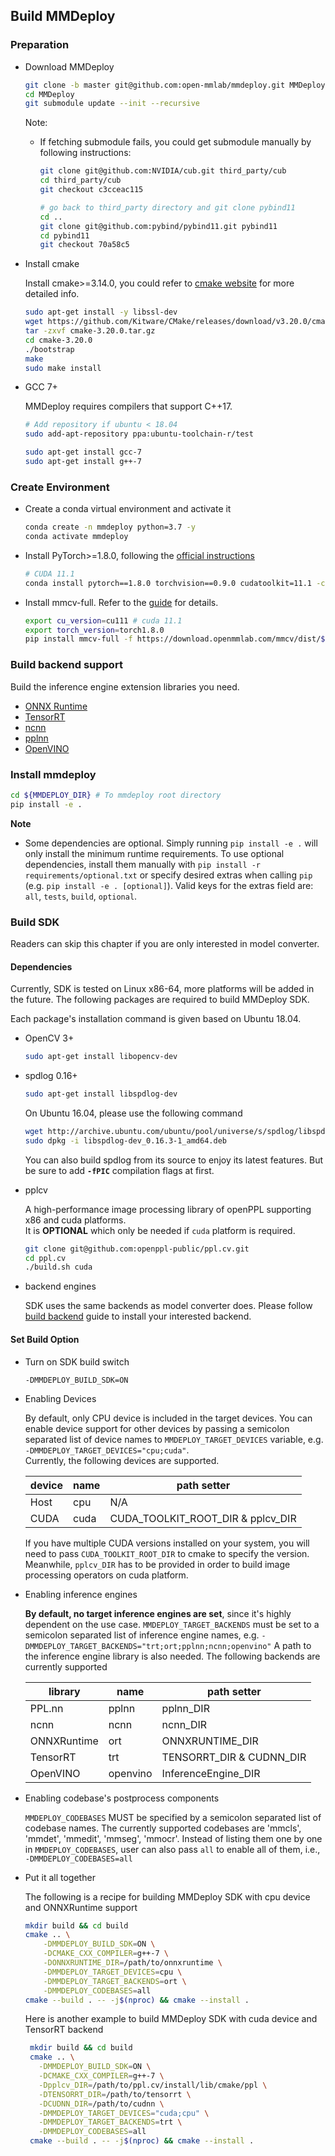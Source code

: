 ## Build MMDeploy

### Preparation

- Download MMDeploy

    ```bash
    git clone -b master git@github.com:open-mmlab/mmdeploy.git MMDeploy
    cd MMDeploy
    git submodule update --init --recursive
    ```

    Note:

  - If fetching submodule fails, you could get submodule manually by following instructions:

      ```bash
      git clone git@github.com:NVIDIA/cub.git third_party/cub
      cd third_party/cub
      git checkout c3cceac115

      # go back to third_party directory and git clone pybind11
      cd ..
      git clone git@github.com:pybind/pybind11.git pybind11
      cd pybind11
      git checkout 70a58c5
      ```

- Install cmake

    Install cmake>=3.14.0, you could refer to [cmake website](https://cmake.org/install) for more detailed info.

    ```bash
    sudo apt-get install -y libssl-dev
    wget https://github.com/Kitware/CMake/releases/download/v3.20.0/cmake-3.20.0.tar.gz
    tar -zxvf cmake-3.20.0.tar.gz
    cd cmake-3.20.0
    ./bootstrap
    make
    sudo make install
    ```

- GCC 7+

    MMDeploy requires compilers that support C++17.
    ```bash
    # Add repository if ubuntu < 18.04
    sudo add-apt-repository ppa:ubuntu-toolchain-r/test

    sudo apt-get install gcc-7
    sudo apt-get install g++-7
    ```

### Create Environment

- Create a conda virtual environment and activate it

    ```bash
    conda create -n mmdeploy python=3.7 -y
    conda activate mmdeploy
    ```

- Install PyTorch>=1.8.0, following the [official instructions](https://pytorch.org/)

    ```bash
    # CUDA 11.1
    conda install pytorch==1.8.0 torchvision==0.9.0 cudatoolkit=11.1 -c pytorch -c conda-forge
    ```

- Install mmcv-full. Refer to the [guide](https://github.com/open-mmlab/mmcv#installation) for details.

    ```bash
    export cu_version=cu111 # cuda 11.1
    export torch_version=torch1.8.0
    pip install mmcv-full -f https://download.openmmlab.com/mmcv/dist/${cu_version}/${torch_version}/index.html
    ```

### Build backend support

Build the inference engine extension libraries you need.

- [ONNX Runtime](backends/onnxruntime.md)
- [TensorRT](backends/tensorrt.md)
- [ncnn](backends/ncnn.md)
- [pplnn](backends/pplnn.md)
- [OpenVINO](backends/openvino.md)

### Install mmdeploy

```bash
cd ${MMDEPLOY_DIR} # To mmdeploy root directory
pip install -e .
```

**Note**

- Some dependencies are optional. Simply running `pip install -e .` will only install the minimum runtime requirements.
To use optional dependencies, install them manually with `pip install -r requirements/optional.txt` or specify desired extras when calling `pip` (e.g. `pip install -e . [optional]`).
Valid keys for the extras field are: `all`, `tests`, `build`, `optional`.

### Build SDK

Readers can skip this chapter if you are only interested in model converter.

#### Dependencies

Currently, SDK is tested on Linux x86-64, more platforms will be added in the future. The following packages are required to build MMDeploy SDK.

Each package's installation command is given based on Ubuntu 18.04.

- OpenCV 3+

  ```bash
  sudo apt-get install libopencv-dev
  ```

- spdlog 0.16+

  ``` bash
  sudo apt-get install libspdlog-dev
  ```

  On Ubuntu 16.04, please use the following command
  ```bash
  wget http://archive.ubuntu.com/ubuntu/pool/universe/s/spdlog/libspdlog-dev_0.16.3-1_amd64.deb
  sudo dpkg -i libspdlog-dev_0.16.3-1_amd64.deb
  ```

  You can also build spdlog from its source to enjoy its latest features. But be sure to add **`-fPIC`** compilation flags at first.

- pplcv

  A high-performance image processing library of openPPL supporting x86 and cuda platforms.</br>
  It is **OPTIONAL** which only be needed if `cuda` platform is required.
  ```bash
  git clone git@github.com:openppl-public/ppl.cv.git
  cd ppl.cv
  ./build.sh cuda
  ```

- backend engines

  SDK uses the same backends as model converter does. Please follow [build backend](#build-backend-support) guide to install your interested backend.

#### Set Build Option

- Turn on SDK build switch

  `-DMMDEPLOY_BUILD_SDK=ON`


- Enabling Devices

   By default, only CPU device is included in the target devices. You can enable device support for other devices by
   passing a semicolon separated list of device names to `MMDEPLOY_TARGET_DEVICES` variable, e.g. `-DMMDEPLOY_TARGET_DEVICES="cpu;cuda"`. </br>
   Currently, the following devices are supported.

   | device |  name | path setter |
   |--------|-------|-------------|
   |  Host  |  cpu  |    N/A      |
   |  CUDA  |  cuda | CUDA_TOOLKIT_ROOT_DIR & pplcv_DIR |

   If you have multiple CUDA versions installed on your system, you will need to pass `CUDA_TOOLKIT_ROOT_DIR` to cmake to specify the version. </br>
   Meanwhile, `pplcv_DIR` has to be provided in order to build image processing operators on cuda platform.


- Enabling inference engines

   **By default, no target inference engines are set**, since it's highly dependent on the use case.
   `MMDEPLOY_TARGET_BACKENDS` must be set to a semicolon separated list of inference engine names,
   e.g. `-DMMDEPLOY_TARGET_BACKENDS="trt;ort;pplnn;ncnn;openvino"`
   A path to the inference engine library is also needed. The following backends are currently supported

   |   library   |  name    |   path setter   |
   |-------------|----------|-----------------|
   | PPL.nn      | pplnn    | pplnn_DIR       |
   | ncnn        | ncnn     | ncnn_DIR        |
   | ONNXRuntime | ort      | ONNXRUNTIME_DIR |
   | TensorRT    | trt      | TENSORRT_DIR & CUDNN_DIR |
   | OpenVINO    | openvino | InferenceEngine_DIR |

- Enabling codebase's postprocess components

  `MMDEPLOY_CODEBASES` MUST be specified by a semicolon separated list of codebase names.
  The currently supported codebases are 'mmcls', 'mmdet', 'mmedit', 'mmseg', 'mmocr'.
  Instead of listing them one by one in `MMDEPLOY_CODEBASES`, user can also pass `all` to enable all of them, i.e.,
  `-DMMDEPLOY_CODEBASES=all`


- Put it all together

  The following is a recipe for building MMDeploy SDK with cpu device and ONNXRuntime support
  ```Bash
  mkdir build && cd build
  cmake .. \
      -DMMDEPLOY_BUILD_SDK=ON \
      -DCMAKE_CXX_COMPILER=g++-7 \
      -DONNXRUNTIME_DIR=/path/to/onnxruntime \
      -DMMDEPLOY_TARGET_DEVICES=cpu \
      -DMMDEPLOY_TARGET_BACKENDS=ort \
      -DMMDEPLOY_CODEBASES=all
  cmake --build . -- -j$(nproc) && cmake --install .
  ```

  Here is another example to build MMDeploy SDK with cuda device and TensorRT backend

  ```Bash
   mkdir build && cd build
   cmake .. \
     -DMMDEPLOY_BUILD_SDK=ON \
     -DCMAKE_CXX_COMPILER=g++-7 \
     -Dpplcv_DIR=/path/to/ppl.cv/install/lib/cmake/ppl \
     -DTENSORRT_DIR=/path/to/tensorrt \
     -DCUDNN_DIR=/path/to/cudnn \
     -DMMDEPLOY_TARGET_DEVICES="cuda;cpu" \
     -DMMDEPLOY_TARGET_BACKENDS=trt \
     -DMMDEPLOY_CODEBASES=all
   cmake --build . -- -j$(nproc) && cmake --install .
  ```
